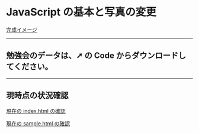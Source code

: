 # JavaScript の基本と写真の変更

[完成イメージ](https://tec-yoshi-taka.github.io/ja_basic_finish/)

---

## 勉強会のデータは、➚ の Code からダウンロードしてください。

---

## 現時点の状況確認

[現在の index.html の確認](https://tec-yoshi-taka.github.io/study_session01_1209/)

[現在の sample.html の確認](https://tec-yoshi-taka.github.io/study_session01_1209/sample.html)

